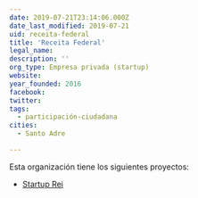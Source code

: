 ```yaml
---
date: 2019-07-21T23:14:06.000Z
date_last_modified: 2019-07-21
uid: receita-federal
title: 'Receita Federal'
legal_name: 
description: ''
org_type: Empresa privada (startup)
website: 
year_founded: 2016
facebook: 
twitter: 
tags:
  - participación-ciudadana
cities: 
  - Santo Adre

---
```


Esta organización tiene los siguientes proyectos:

- [Startup Rei](/proyectos/startup-rei)
